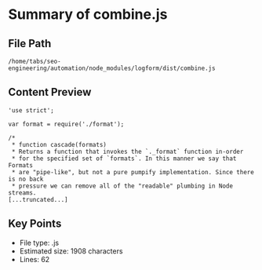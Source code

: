 # Summary of combine.js
  
## File Path
`/home/tabs/seo-engineering/automation/node_modules/logform/dist/combine.js`

## Content Preview
```
'use strict';

var format = require('./format');

/*
 * function cascade(formats)
 * Returns a function that invokes the `._format` function in-order
 * for the specified set of `formats`. In this manner we say that Formats
 * are "pipe-like", but not a pure pumpify implementation. Since there is no back
 * pressure we can remove all of the "readable" plumbing in Node streams.
[...truncated...]
```

## Key Points
- File type: .js
- Estimated size: 1908 characters
- Lines: 62
